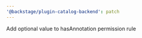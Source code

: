 ```yaml
---
'@backstage/plugin-catalog-backend': patch
---
```


Add optional value to hasAnnotation permission rule

